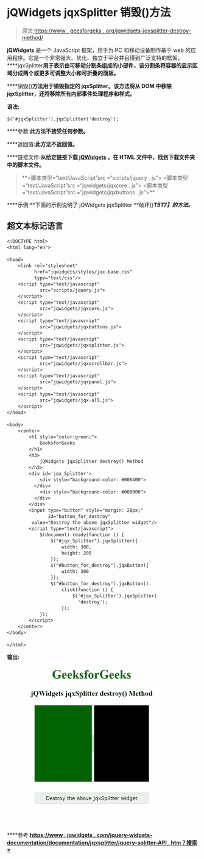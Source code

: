 # jQWidgets jqxSplitter 销毁()方法

> 原文:[https://www . geesforgeks . org/jqwidgets-jqxsplitter-destroy-method/](https://www.geeksforgeeks.org/jqwidgets-jqxsplitter-destroy-method/)

**jQWidgets** 是一个 JavaScript 框架，用于为 PC 和移动设备制作基于 web 的应用程序。它是一个非常强大、优化、独立于平台并且得到广泛支持的框架。****jqxSplitter**用于表示由可移动分割条组成的小部件，该分割条将容器的显示区域分成两个或更多可调整大小和可折叠的面板。**

****销毁()**方法用于销毁指定的 jqxSplitter。该方法将从 DOM 中移除 jqxSplitter，还将移除所有内部事件处理程序和样式。**

****语法:****

```
$('#jqxSplitter').jqxSplitter('destroy');
```

****参数:**此方法不接受任何参数。**

****返回值:**此方法不返回值。**

****链接文件:**从给定链接下载 [jQWidgets](https://www.jqwidgets.com/download/) 。在 HTML 文件中，找到下载文件夹中的脚本文件。**

> <link rel="”stylesheet”" href="”jqwidgets/styles/jqx.base.css”" type="”text/css”/"> **<脚本类型=“text/JavaScript”src =“scripts/jquery . js”></script>
> <脚本类型=“text/JavaScript”src =“jqwidgets/jqxcore . js”></script>
> <脚本类型=“text/JavaScript”src =“jqwidgets/jqxbuttons . js”>**

****示例:**下面的示例说明了 jQWidgets jqxSplitter **破坏()***T5T7】的方法。***

## **超文本标记语言**

```
<!DOCTYPE html>
<html lang="en">

<head>
    <link rel="stylesheet" 
          href="jqwidgets/styles/jqx.base.css" 
          type="text/css"/>
    <script type="text/javascript" 
            src="scripts/jquery.js">
    </script>
    <script type="text/javascript" 
            src="jqwidgets/jqxcore.js">
    </script>
    <script type="text/javascript" 
            src="jqwidgets/jqxbuttons.js">
    </script>
    <script type="text/javascript" 
            src="jqwidgets/jqxsplitter.js">
    </script>
    <script type="text/javascript" 
            src="jqwidgets/jqxscrollbar.js">
    </script>
    <script type="text/javascript" 
            src="jqwidgets/jqxpanel.js">
    </script>
    <script type="text/javascript" 
            src="jqwidgets/jqx-all.js">
    </script>
</head>

<body>
    <center>
        <h1 style="color:green;">
            GeeksforGeeks
        </h1>
        <h3>
            jQWidgets jqxSplitter destroy() Method
        </h3>
        <div id='jqx_Splitter'>
            <div style="background-color: #006400">
          </div>
            <div style="background-color: #000000">
          </div>
        </div>
        <input type="button" style="margin: 28px;" 
               id="button_for_destroy"
         value="Destroy the above jqxSplitter widget"/>
        <script type="text/javascript">
            $(document).ready(function () {
                $("#jqx_Splitter").jqxSplitter({
                    width: 300,
                    height: 200
                });
                $("#button_for_destroy").jqxButton({
                    width: 300
                });
                $("#button_for_destroy").jqxButton().
                    click(function () {
                        $('#jqx_Splitter').jqxSplitter(
                          'destroy');
                    });
            });
        </script>
    </center>
</body>

</html>
```

****输出:****

**![](img/ee734f4fcfa8ec9cbcc0960fca24117b.png)**

****参考:**[https://www . jqwidgets . com/jquery-widgets-documentation/documentation/jqxsplitter/jquery-splitter-API . htm？搜索=](https://www.jqwidgets.com/jquery-widgets-documentation/documentation/jqxsplitter/jquery-splitter-api.htm?search=)**